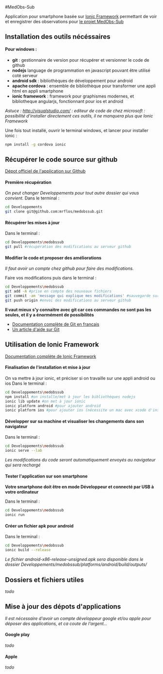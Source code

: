 #MedObs-Sub

Application pour smartphone basée sur [Ionic Framework](http://ionicframework.com) permettant de voir et enregistrer des observations pour [le projet MedObs-Sub](http://ecorem.fr/medobssub)

## Installation des outils nécéssaires

#### Pour windows :

 - **git** : gestionnaire de version pour récupérer et versionner le code de github 
 - **nodejs** language de programmation en javascript pouvant être utilisé coté serveur 
 - **android sdk** : bibliothèques de développement pour android
 - **apache cordova** : ensemble de bibliothèque pour transformer une appli html en appli smartphone
 - **ionic framework** : framework pour graphismes modernes, et bibliotheque angularjs, fonctionnant pour ios et android

*Astuce : http://visualstudio.com/ : editeur de code de chez microsoft : possibilité d'installer directement ces outils, il ne manquera plus que Ionic Framework*

Une fois tout installé, ouvrir le terminal windows, et lancer pour installer ionic : 
```bash
npm install -g cordova ionic 
```

## Récupérer le code source sur github
[Dépot officiel de l'application sur Github](https://github.com/mrflos/medobssub)

#### Première récupération
*On peut changer Developpements pour tout autre dossier qui vous convient.*
Dans le terminal :
```bash
cd Developpements
git clone git@github.com:mrflos/medobssub.git 
```

#### Récupérer les mises à jour
Dans le terminal :
```bash
cd Developpements\medobssub
git pull #récupération des modifications au serveur github
```

#### Modifier le code et proposer des améliorations
*Il faut avoir un compte chez github pour faire des modifications.*

Faire vos modifications puis dans le terminal :
```bash
cd Developpements\medobssub
git add -A #prise en compte des nouveaux fichiers
git commit -am 'message qui explique mes modifications' #sauvegarde sur le dépot local des modifications
git push origin #envoi des modifications au serveur github
```

**Il vaut mieux s'y connaitre avec git car ces commandes ne sont pas les seules, et il y a énormément de possibilités**

 - [Documentation complète de Git en francais](http://www.git-scm.com/book/fr/v2)
 - [Un article d'aide sur Git](http://www.miximum.fr/enfin-comprendre-git.html)


## Utilisation de Ionic Framework
[Documentation complète de Ionic Framework](http://ionicframework.com/docs)

#### Finalisation de l'installation et mise à jour
On va mettre à jour ionic, et préciser si on travaille sur une appli android ou ios
Dans le terminal :
```bash
cd Developpements\medobssub
npm install #on installe/met à jour les bibliothèques nodejs
ionic lib update #on met à jour ionic
ionic platform android #pour ajouter android
ionic platform ios #pour ajouter ios (nécessite un mac avec xcode d'installé)

```

#### Développer sur sa machine et visualiser les changements dans son navigateur
Dans le terminal :
```bash
cd Developpements\medobssub
ionic serve --lab
```
*Les modifications du code seront automatiquement envoyés au navigateur qui sera rechargé*

#### Tester l'application sur son smartphone
**Votre smartphone doit être en mode Développeur et connecté par USB à votre ordinateur**

Dans le terminal :
```bash
cd Developpements\medobssub
ionic run
```

#### Créer un fichier apk pour android
Dans le terminal :
```bash
cd Developpements\medobssub
ionic build --release
```
*Le fichier android-x86-release-unsigned.apk sera disponible dans le dossier Developpements/medobssub/platforms/android/build/outputs/*

## Dossiers et fichiers utiles
*todo*

## Mise à jour des dépots d'applications
*Il est nécessaire d'avoir un compte développeur google et/ou apple pour déposer des applications, et ca coute de l'argent...*
#### Google play
*todo*

#### Apple
*todo*
